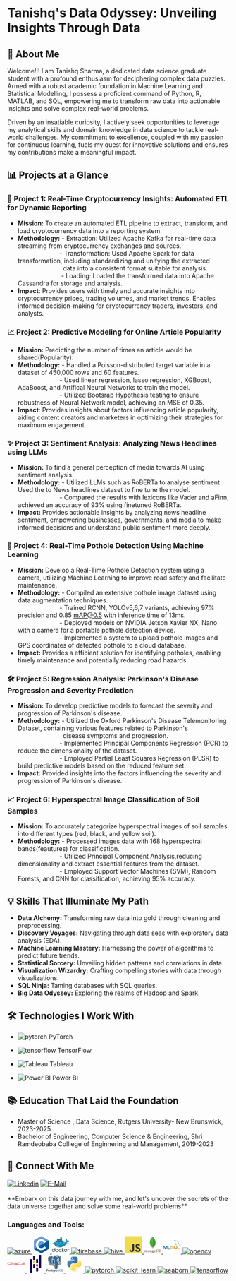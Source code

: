 # Tanishq's Data Odyssey: Unveiling Insights Through Data

## 🚀 About Me

Welcome!!! I am Tanishq Sharma, a dedicated data science graduate student with a profound enthusiasm for deciphering complex data puzzles. Armed with a robust academic foundation in Machine Learning and Statistical Modelling, I possess a proficient command of Python, R, MATLAB, and SQL, empowering me to transform raw data into actionable insights and solve complex real-world problems.

Driven by an insatiable curiosity, I actively seek opportunities to leverage my analytical skills and domain knowledge in data science to tackle real-world challenges. My commitment to excellence, coupled with my passion for continuous learning, fuels my quest for innovative solutions and ensures my contributions make a meaningful impact.

## 📊 Projects at a Glance

### 🌟 Project 1: Real-Time Cryptocurrency Insights: Automated ETL for Dynamic Reporting

- **Mission:** To create an automated ETL pipeline to extract, transform, and load cryptocurrency data into a reporting system.
- **Methodology:** - Extraction: Utilized Apache Kafka for real-time data streaming from cryptocurrency exchanges and sources.<br>
&nbsp;&nbsp;&nbsp;&nbsp;&nbsp;&nbsp;&nbsp;&nbsp;&nbsp;&nbsp;&nbsp;&nbsp;&nbsp;&nbsp;&nbsp;&nbsp;&nbsp;&nbsp;&nbsp;&nbsp;&nbsp;&nbsp;&nbsp; - Transformation: Used Apache Spark for data transformation, including standardizing and unifying the extracted &nbsp;&nbsp;&nbsp;&nbsp;&nbsp;&nbsp;&nbsp;&nbsp;&nbsp;&nbsp;&nbsp;&nbsp;&nbsp;&nbsp;&nbsp;&nbsp;&nbsp;&nbsp;&nbsp;&nbsp;&nbsp;&nbsp;&nbsp;&nbsp;&nbsp; data into a consistent format suitable for analysis.<br>
&nbsp;&nbsp;&nbsp;&nbsp;&nbsp;&nbsp;&nbsp;&nbsp;&nbsp;&nbsp;&nbsp;&nbsp;&nbsp;&nbsp;&nbsp;&nbsp;&nbsp;&nbsp;&nbsp;&nbsp;&nbsp;&nbsp;&nbsp;&nbsp; - Loading: Loaded the transformed data into Apache Cassandra for storage and analysis.
- **Impact**: Provides users with timely and accurate insights into cryptocurrency prices, trading volumes, and market trends. Enables informed decision-making for cryptocurrency traders, investors, and analysts.

### 📈 Project 2: Predictive Modeling for Online Article Popularity 

- **Mission:** Predicting the number of times an article would be shared(Popularity).
- **Methodology:** - Handled a Poisson-distributed target variable in a dataset of 450,000 rows and 60 features.<br>
&nbsp;&nbsp;&nbsp;&nbsp;&nbsp;&nbsp;&nbsp;&nbsp;&nbsp;&nbsp;&nbsp;&nbsp;&nbsp;&nbsp;&nbsp;&nbsp;&nbsp;&nbsp;&nbsp;&nbsp;&nbsp;&nbsp;&nbsp; - Used linear regression, lasso regression, XGBoost, AdaBoost, and Artifical Neural Networks to train the model.<br>
&nbsp;&nbsp;&nbsp;&nbsp;&nbsp;&nbsp;&nbsp;&nbsp;&nbsp;&nbsp;&nbsp;&nbsp;&nbsp;&nbsp;&nbsp;&nbsp;&nbsp;&nbsp;&nbsp;&nbsp;&nbsp;&nbsp;&nbsp; - Utilized Bootsrap Hypothesis testing to ensure robustness of Neural Network model, achieving an MSE of 0.35.
- **Impact**: Provides insights about factors influencing article popularity, aiding content creators and marketers in optimizing their strategies for maximum engagement.

### ✨ Project 3: Sentiment Analysis: Analyzing News Headlines using LLMs

- **Mission:** To find a general perception of media towards AI using sentiment analysis.
- **Methodology:** - Utilized LLMs such as RoBERTa to analyse sentiment. Used the to News headlines dataset to fine tune the model.<br>
&nbsp;&nbsp;&nbsp;&nbsp;&nbsp;&nbsp;&nbsp;&nbsp;&nbsp;&nbsp;&nbsp;&nbsp;&nbsp;&nbsp;&nbsp;&nbsp;&nbsp;&nbsp;&nbsp;&nbsp;&nbsp;&nbsp;&nbsp; - Compared the results with lexicons like Vader and aFinn, achieved an accuracy of 93% using finetuned RoBERTa.
- **Impact:** Provides actionable insights by analyzing news headline sentiment, empowering businesses, governments, and media to make  informed decisions and understand public sentiment more deeply.

### 🚀 Project 4: Real-Time Pothole Detection Using Machine Learning 

- **Mission:** Develop a Real-Time Pothole Detection system using a camera, utilizing Machine Learning to improve road safety and facilitate maintenance.
- **Methodology:** - Compiled an extensive pothole image dataset using data augmentation techniques.<br>
&nbsp;&nbsp;&nbsp;&nbsp;&nbsp;&nbsp;&nbsp;&nbsp;&nbsp;&nbsp;&nbsp;&nbsp;&nbsp;&nbsp;&nbsp;&nbsp;&nbsp;&nbsp;&nbsp;&nbsp;&nbsp;&nbsp;&nbsp; - Trained RCNN, YOLOv5,6,7 variants, achieving 97% precision and 0.85 mAP@0.5 with inference time of 13ms.<br>
&nbsp;&nbsp;&nbsp;&nbsp;&nbsp;&nbsp;&nbsp;&nbsp;&nbsp;&nbsp;&nbsp;&nbsp;&nbsp;&nbsp;&nbsp;&nbsp;&nbsp;&nbsp;&nbsp;&nbsp;&nbsp;&nbsp;&nbsp; - Deployed models on NVIDIA Jetson Xavier NX, Nano with a camera for a portable pothole detection device.<br>
&nbsp;&nbsp;&nbsp;&nbsp;&nbsp;&nbsp;&nbsp;&nbsp;&nbsp;&nbsp;&nbsp;&nbsp;&nbsp;&nbsp;&nbsp;&nbsp;&nbsp;&nbsp;&nbsp;&nbsp;&nbsp;&nbsp;&nbsp; - Implemented a system to upload pothole images and GPS coordinates of detected pothole to a cloud database.
- **Impact:** Provides a efficient solution for identifying potholes, enabling timely maintenance and potentially reducing road hazards.

### 🛠️ Project 5: Regression Analysis: Parkinson's Disease Progression and Severity Prediction

- **Mission:** To develop predictive models to forecast the severity and progression of Parkinson's disease.
- **Methodology:** - Utilized the Oxford Parkinson's Disease Telemonitoring Dataset, containing various features related to Parkinson's &nbsp;&nbsp;&nbsp;&nbsp;&nbsp;&nbsp;&nbsp;&nbsp;&nbsp;&nbsp;&nbsp;&nbsp;&nbsp;&nbsp;&nbsp;&nbsp;&nbsp;&nbsp;&nbsp;&nbsp;&nbsp;&nbsp;&nbsp;&nbsp;&nbsp; disease symptoms and progression.<br>
&nbsp;&nbsp;&nbsp;&nbsp;&nbsp;&nbsp;&nbsp;&nbsp;&nbsp;&nbsp;&nbsp;&nbsp;&nbsp;&nbsp;&nbsp;&nbsp;&nbsp;&nbsp;&nbsp;&nbsp;&nbsp;&nbsp;&nbsp; - Implemented Principal Components Regression (PCR) to reduce the dimensionality of the dataset.<br>
&nbsp;&nbsp;&nbsp;&nbsp;&nbsp;&nbsp;&nbsp;&nbsp;&nbsp;&nbsp;&nbsp;&nbsp;&nbsp;&nbsp;&nbsp;&nbsp;&nbsp;&nbsp;&nbsp;&nbsp;&nbsp;&nbsp;&nbsp; - Employed Partial Least Squares Regression (PLSR) to build predictive models based on the reduced feature set.
- **Impact:** Provided insights into the factors influencing the severity and progression of Parkinson's disease.

### 📈 Project 6: Hyperspectral Image Classification of Soil Samples

- **Mission:** To accurately categorize hyperspectral images of soil samples into different types (red, black, and yellow soil).
- **Methodology:** - Processed images data with 168 hyperspectral bands(feautures) for classification.<br>
&nbsp;&nbsp;&nbsp;&nbsp;&nbsp;&nbsp;&nbsp;&nbsp;&nbsp;&nbsp;&nbsp;&nbsp;&nbsp;&nbsp;&nbsp;&nbsp;&nbsp;&nbsp;&nbsp;&nbsp;&nbsp;&nbsp;&nbsp; - Utilized Principal Component Analysis,reducing dimensionality and extract essential features from the dataset.<br>
&nbsp;&nbsp;&nbsp;&nbsp;&nbsp;&nbsp;&nbsp;&nbsp;&nbsp;&nbsp;&nbsp;&nbsp;&nbsp;&nbsp;&nbsp;&nbsp;&nbsp;&nbsp;&nbsp;&nbsp;&nbsp;&nbsp;&nbsp; - Employed Support Vector Machines (SVM), Random Forests, and CNN for classification, achieving 95% accuracy.

## 💡 Skills That Illuminate My Path

- **Data Alchemy:** Transforming raw data into gold through cleaning and preprocessing.
- **Discovery Voyages:** Navigating through data seas with exploratory data analysis (EDA).
- **Machine Learning Mastery:** Harnessing the power of algorithms to predict future trends.
- **Statistical Sorcery:** Unveiling hidden patterns and correlations in data.
- **Visualization Wizardry:** Crafting compelling stories with data through visualizations.
- **SQL Ninja:** Taming databases with SQL queries.
- **Big Data Odyssey:** Exploring the realms of Hadoop and Spark.

## 🛠️ Technologies I Work With

- <img src="https://www.vectorlogo.zone/logos/pytorch/pytorch-icon.svg" alt="pytorch" width="20" height="20"/> PyTorch
- <img src="https://www.vectorlogo.zone/logos/tensorflow/tensorflow-icon.svg" alt="tensorflow" width="20" height="20"/> TensorFlow

- <img src="https://cdn.worldvectorlogo.com/logos/tableau-software.svg" alt="Tableau" width="20" height="20"/> Tableau
- <img src="https://upload.wikimedia.org/wikipedia/commons/c/cf/New_Power_BI_Logo.svg" alt="Power BI" width="20" height="20"/> Power BI

## 📚 Education That Laid the Foundation

- Master of Science , Data Science, Rutgers University- New Brunswick, 2023-2025
- Bachelor of Engineering, Computer Science & Engineering, Shri Ramdeobaba Colllege of Enginnering and Management, 2019-2023

## 📧 Connect With Me

<p align="left">
<a href="https://www.linkedin.com/in/tanishq-sharma-ts" target="blank"><img align="center" src="https://raw.githubusercontent.com/rahuldkjain/github-profile-readme-generator/master/src/images/icons/Social/linked-in-alt.svg" alt="Linkedin" height="30" width="40" /></a>
<a href="mailto:tanishqsharma1.ts@gmail.com" target="blank"><img align="center" src="https://cdn4.iconfinder.com/data/icons/social-media-logos-6/512/112-gmail_email_mail-1024.png" alt="E-Mail" height="35" width="40" /></a>

<br>
<br>
**Embark on this data journey with me, and let's uncover the secrets of the data universe together and solve some real-world problems** 



<h3 align="left">Languages and Tools:</h3>
<a href="https://azure.microsoft.com/en-in/" target="_blank" rel="noreferrer"> <img src="https://www.vectorlogo.zone/logos/microsoft_azure/microsoft_azure-icon.svg" alt="azure" width="40" height="40"/> </a> <a href="https://www.cprogramming.com/" target="_blank" rel="noreferrer"> <img src="https://raw.githubusercontent.com/devicons/devicon/master/icons/c/c-original.svg" alt="c" width="40" height="40"/> </a> <a href="https://www.docker.com/" target="_blank" rel="noreferrer"> <img src="https://raw.githubusercontent.com/devicons/devicon/master/icons/docker/docker-original-wordmark.svg" alt="docker" width="40" height="40"/> </a> <a href="https://firebase.google.com/" target="_blank" rel="noreferrer"> <img src="https://www.vectorlogo.zone/logos/firebase/firebase-icon.svg" alt="firebase" width="40" height="40"/> </a> <a href="https://hive.apache.org/" target="_blank" rel="noreferrer"> <img src="https://www.vectorlogo.zone/logos/apache_hive/apache_hive-icon.svg" alt="hive" width="40" height="40"/> </a> <a href="https://www.java.com" target="_blank" rel="noreferrer"> <img src="https://raw.githubusercontent.com/devicons/devicon/master/icons/javascript/javascript-original.svg" alt="javascript" width="40" height="40"/> </a> <a  <img src="https://upload.wikimedia.org/wikipedia/commons/2/21/Matlab_Logo.png" alt="matlab" width="40" height="40"/> </a> <a href="https://www.mongodb.com/" target="_blank" rel="noreferrer"> <img src="https://raw.githubusercontent.com/devicons/devicon/master/icons/mongodb/mongodb-original-wordmark.svg" alt="mongodb" width="40" height="40"/> </a> <a href="https://www.mysql.com/" target="_blank" rel="noreferrer"> <img src="https://raw.githubusercontent.com/devicons/devicon/master/icons/mysql/mysql-original-wordmark.svg" alt="mysql" width="40" height="40"/> </a> <a href="https://opencv.org/" target="_blank" rel="noreferrer"> <img src="https://www.vectorlogo.zone/logos/opencv/opencv-icon.svg" alt="opencv" width="40" height="40"/> </a> <a href="https://www.oracle.com/" target="_blank" rel="noreferrer"> <img src="https://raw.githubusercontent.com/devicons/devicon/master/icons/oracle/oracle-original.svg" alt="oracle" width="40" height="40"/> </a> <a href="https://pandas.pydata.org/" target="_blank" rel="noreferrer"> <img src="https://raw.githubusercontent.com/devicons/devicon/2ae2a900d2f041da66e950e4d48052658d850630/icons/pandas/pandas-original.svg" alt="pandas" width="40" height="40"/> </a> <a href="https://www.postgresql.org" target="_blank" rel="noreferrer"> <img src="https://raw.githubusercontent.com/devicons/devicon/master/icons/postgresql/postgresql-original-wordmark.svg" alt="postgresql" width="40" height="40"/> </a> <a href="https://www.python.org" target="_blank" rel="noreferrer"> <img src="https://raw.githubusercontent.com/devicons/devicon/master/icons/python/python-original.svg" alt="python" width="40" height="40"/> </a> <a href="https://pytorch.org/" target="_blank" rel="noreferrer"> <img src="https://www.vectorlogo.zone/logos/pytorch/pytorch-icon.svg" alt="pytorch" width="40" height="40"/> </a> <a href="https://scikit-learn.org/" target="_blank" rel="noreferrer"> <img src="https://upload.wikimedia.org/wikipedia/commons/0/05/Scikit_learn_logo_small.svg" alt="scikit_learn" width="40" height="40"/> </a> <a href="https://seaborn.pydata.org/" target="_blank" rel="noreferrer"> <img src="https://seaborn.pydata.org/_images/logo-mark-lightbg.svg" alt="seaborn" width="40" height="40"/> </a> <a href="https://www.tensorflow.org" target="_blank" rel="noreferrer"> <img src="https://www.vectorlogo.zone/logos/tensorflow/tensorflow-icon.svg" alt="tensorflow" width="40" height="40"/> </a> </p>

